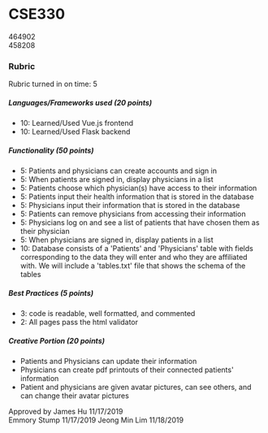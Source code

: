 # CSE330
464902  
458208

### Rubric

Rubric turned in on time: 5

##### Languages/Frameworks used (20 points)
- 10: Learned/Used Vue.js frontend
- 10: Learned/Used Flask backend

##### Functionality (50 points)
- 5: Patients and physicians can create accounts and sign in 
- 5: When patients are signed in, display physicians in a list
- 5: Patients choose which physician(s) have access to their information
- 5: Patients input their health information that is stored in the database
- 5: Physicians input their information that is stored in the database 
- 5: Patients can remove physicians from accessing their information
- 5: Physicians log on and see a list of patients that have chosen them as their physician
- 5: When physicians are signed in, display patients in a list 
- 10: Database consists of a 'Patients' and 'Physicians' table with fields corresponding to the data they will enter and who they are affiliated with. We will include a 'tables.txt' file that shows the schema of the tables 

##### Best Practices (5 points)
- 3: code is readable, well formatted, and commented
- 2: All pages pass the html validator

##### Creative Portion (20 points)
- Patients and Physicians can update their information
- Physicians can create pdf printouts of their connected patients' information
- Patient and physicians are given avatar pictures, can see others, and can change their avatar pictures

Approved by James Hu 11/17/2019  
Emmory Stump 11/17/2019
Jeong Min Lim 11/18/2019
